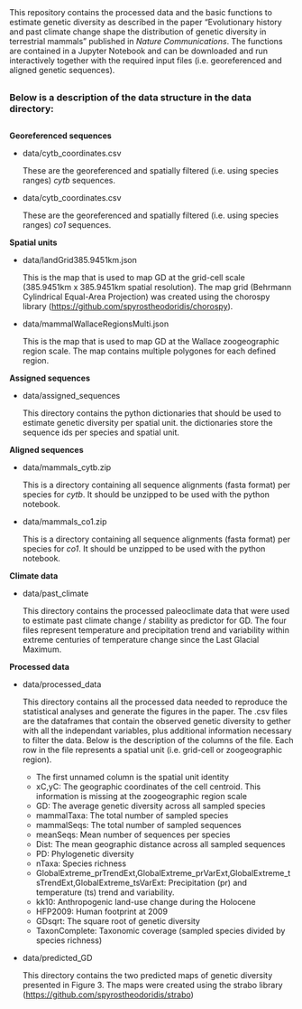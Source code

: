 ##

This repository contains the processed data and the basic functions to estimate genetic diversity as described in the paper “Evolutionary history and past climate change shape the distribution of genetic diversity in terrestrial mammals” published in *Nature Communications*. The functions are contained in a Jupyter Notebook and can be downloaded and run interactively together with the required input files (i.e. georeferenced and aligned genetic sequences).

##

### Below is a description of the data structure in the data directory:

##

**Georeferenced sequences**

* data/cytb_coordinates.csv

  These are the georeferenced and spatially filtered (i.e. using species ranges) *cytb* sequences.

* data/cytb_coordinates.csv

  These are the georeferenced and spatially filtered (i.e. using species ranges) *co1* sequences.

**Spatial units**

* data/landGrid385.9451km.json

  This is the map that is used to map GD at the grid-cell scale (385.9451km x 385.9451km spatial resolution). The map grid (Behrmann Cylindrical Equal-Area Projection) was created using the chorospy library (https://github.com/spyrostheodoridis/chorospy).

* data/mammalWallaceRegionsMulti.json

  This is the map that is used to map GD at the Wallace zoogeographic region scale. The map contains multiple polygones for each defined region.
  
**Assigned sequences**

* data/assigned_sequences

  This directory contains the python dictionaries that should be used to estimate genetic diversity per spatial unit. the dictionaries store the sequence ids per species and spatial unit.
 

**Aligned sequences**

* data/mammals_cytb.zip

  This is a directory containing all sequence alignments (fasta format) per species for *cytb*. It should be unzipped to be used with the python notebook.

* data/mammals_co1.zip

  This is a directory containing all sequence alignments (fasta format) per species for *co1*. It should be unzipped to be used with the python notebook.

**Climate data**

* data/past_climate
  
  This directory contains the processed paleoclimate data that were used to estimate past climate change / stability as predictor for GD. The four files represent temperature and precipitation trend and variability within extreme centuries of temperature change since the Last Glacial Maximum. 
  
 
**Processed data**
  
* data/processed_data

  This directory contains all the processed data needed to reproduce the statistical analyses and generate the figures in the paper. The .csv files are the dataframes that contain the observed genetic diversity to gether with all the independant variables, plus additional information necessary to filter the data. Below is the description of the columns of the file. Each row in the file represents a spatial unit (i.e. grid-cell or zoogeographic region).
  
  - The first unnamed column is the spatial unit identity
  - xC,yC: The geographic coordinates of the cell centroid. This information is missing at the zoogeographic region scale
  - GD: The average genetic diversity across all sampled species
  - mammalTaxa: The total number of sampled species
  - mammalSeqs: The total number of sampled sequences
  - meanSeqs: Mean number of sequences per species
  - Dist: The mean geographic distance across all sampled sequences
  - PD: Phylogenetic diversity
  - nTaxa: Species richness
  - GlobalExtreme_prTrendExt,GlobalExtreme_prVarExt,GlobalExtreme_tsTrendExt,GlobalExtreme_tsVarExt: Precipitation (pr) and temperature (ts) trend and variability.
  - kk10: Anthropogenic land-use change during the Holocene
  - HFP2009: Human footprint at 2009
  - GDsqrt: The square root of genetic diversity
  - TaxonComplete: Taxonomic coverage (sampled species divided by species richness)


* data/predicted_GD
  
  This directory contains the two predicted maps of genetic diversity presented in Figure 3. The maps were created using the strabo library (https://github.com/spyrostheodoridis/strabo)
